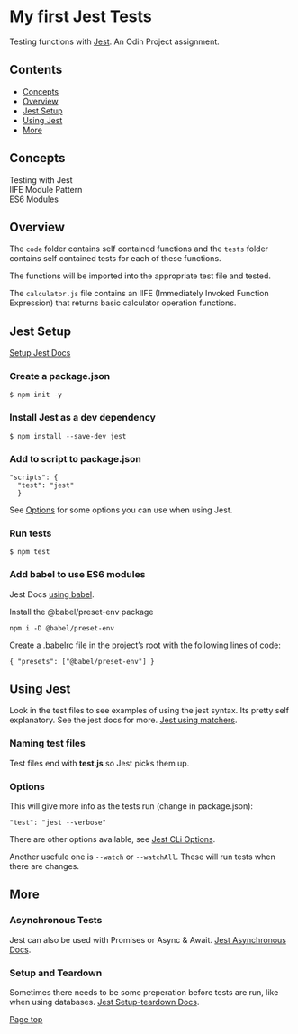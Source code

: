 # My first Jest Tests

Testing functions with [Jest](https://jestjs.io/docs/getting-started). An Odin Project assignment.

## Contents

- [Concepts](#concepts)
- [Overview](#overview)
- [Jest Setup](#jest-setup)
- [Using Jest](#using-jest)
- [More](#more)

## Concepts

Testing with Jest  
IIFE Module Pattern  
ES6 Modules

## Overview

The `code` folder contains self contained functions and the `tests` folder contains self contained tests for each of these functions.

The functions will be imported into the appropriate test file and tested.

The `calculator.js` file contains an IIFE (Immediately Invoked Function Expression) that returns basic calculator operation functions.

## Jest Setup

[Setup Jest Docs](https://jestjs.io/docs/getting-started)

### Create a package.json

    $ npm init -y

### Install Jest as a dev dependency

    $ npm install --save-dev jest

### Add to script to package.json

    "scripts": {
      "test": "jest"
      }

See [Options](#options) for some options you can use when using Jest.

### Run tests

    $ npm test

### Add babel to use ES6 modules

Jest Docs [using babel](https://jestjs.io/docs/en/getting-started#using-babel).

Install the @babel/preset-env package

    npm i -D @babel/preset-env

Create a .babelrc file in the project’s root with the following lines of code:

    { "presets": ["@babel/preset-env"] }

## Using Jest

Look in the test files to see examples of using the jest syntax. Its pretty self explanatory. See the jest docs for more. [Jest using matchers](https://jestjs.io/docs/using-matchers).

### Naming test files

Test files end with **test.js** so Jest picks them up.

### Options

This will give more info as the tests run (change in package.json):

    "test": "jest --verbose"

There are other options available, see [Jest CLi Options](https://jestjs.io/docs/cli#running-from-the-command-line).

Another usefule one is `--watch` or `--watchAll`. These will run tests when there are changes.

## More

### Asynchronous Tests

Jest can also be used with Promises or Async & Await. [Jest Asynchronous Docs](https://jestjs.io/docs/asynchronous).

### Setup and Teardown

Sometimes there needs to be some preperation before tests are run, like when using databases. [Jest Setup-teardown Docs](https://jestjs.io/docs/setup-teardown).

[Page top](#contents)
